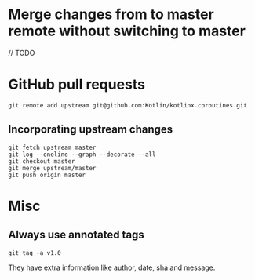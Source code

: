 
# Merge changes from to master remote without switching to master

// TODO

# GitHub pull requests

```
git remote add upstream git@github.com:Kotlin/kotlinx.coroutines.git
```

## Incorporating upstream changes

```
git fetch upstream master
git log --oneline --graph --decorate --all
git checkout master
git merge upstream/master
git push origin master
````

# Misc

## Always use annotated tags

```
git tag -a v1.0
````

They have extra information like author, date, sha and message.

